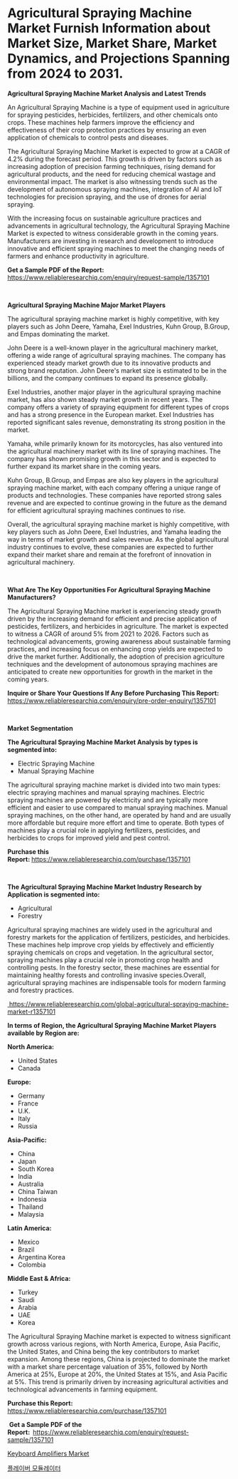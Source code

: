 <p><h1>Agricultural Spraying Machine Market Furnish Information about Market Size, Market Share, Market Dynamics, and Projections Spanning from 2024 to 2031.</h1></p><p><strong>Agricultural Spraying Machine Market Analysis and Latest Trends</strong></p>
<p><p>An Agricultural Spraying Machine is a type of equipment used in agriculture for spraying pesticides, herbicides, fertilizers, and other chemicals onto crops. These machines help farmers improve the efficiency and effectiveness of their crop protection practices by ensuring an even application of chemicals to control pests and diseases.</p><p>The Agricultural Spraying Machine Market is expected to grow at a CAGR of 4.2% during the forecast period. This growth is driven by factors such as increasing adoption of precision farming techniques, rising demand for agricultural products, and the need for reducing chemical wastage and environmental impact. The market is also witnessing trends such as the development of autonomous spraying machines, integration of AI and IoT technologies for precision spraying, and the use of drones for aerial spraying.</p><p>With the increasing focus on sustainable agriculture practices and advancements in agricultural technology, the Agricultural Spraying Machine Market is expected to witness considerable growth in the coming years. Manufacturers are investing in research and development to introduce innovative and efficient spraying machines to meet the changing needs of farmers and enhance productivity in agriculture.</p></p>
<p><strong>Get a Sample PDF of the Report:&nbsp;</strong> <a href="https://www.reliableresearchiq.com/enquiry/request-sample/1357101">https://www.reliableresearchiq.com/enquiry/request-sample/1357101</a></p>
<p>&nbsp;</p>
<p><strong>Agricultural Spraying Machine Major Market Players</strong></p>
<p><p>The agricultural spraying machine market is highly competitive, with key players such as John Deere, Yamaha, Exel Industries, Kuhn Group, B.Group, and Empas dominating the market. </p><p>John Deere is a well-known player in the agricultural machinery market, offering a wide range of agricultural spraying machines. The company has experienced steady market growth due to its innovative products and strong brand reputation. John Deere's market size is estimated to be in the billions, and the company continues to expand its presence globally.</p><p>Exel Industries, another major player in the agricultural spraying machine market, has also shown steady market growth in recent years. The company offers a variety of spraying equipment for different types of crops and has a strong presence in the European market. Exel Industries has reported significant sales revenue, demonstrating its strong position in the market.</p><p>Yamaha, while primarily known for its motorcycles, has also ventured into the agricultural machinery market with its line of spraying machines. The company has shown promising growth in this sector and is expected to further expand its market share in the coming years.</p><p>Kuhn Group, B.Group, and Empas are also key players in the agricultural spraying machine market, with each company offering a unique range of products and technologies. These companies have reported strong sales revenue and are expected to continue growing in the future as the demand for efficient agricultural spraying machines continues to rise.</p><p>Overall, the agricultural spraying machine market is highly competitive, with key players such as John Deere, Exel Industries, and Yamaha leading the way in terms of market growth and sales revenue. As the global agricultural industry continues to evolve, these companies are expected to further expand their market share and remain at the forefront of innovation in agricultural machinery.</p></p>
<p>&nbsp;</p>
<p><strong>What Are The Key Opportunities For Agricultural Spraying Machine Manufacturers?</strong></p>
<p><p>The Agricultural Spraying Machine market is experiencing steady growth driven by the increasing demand for efficient and precise application of pesticides, fertilizers, and herbicides in agriculture. The market is expected to witness a CAGR of around 5% from 2021 to 2026. Factors such as technological advancements, growing awareness about sustainable farming practices, and increasing focus on enhancing crop yields are expected to drive the market further. Additionally, the adoption of precision agriculture techniques and the development of autonomous spraying machines are anticipated to create new opportunities for growth in the market in the coming years.</p></p>
<p><strong>Inquire or Share Your Questions If Any Before Purchasing This Report:</strong> <a href="https://www.reliableresearchiq.com/enquiry/pre-order-enquiry/1357101">https://www.reliableresearchiq.com/enquiry/pre-order-enquiry/1357101</a></p>
<p>&nbsp;</p>
<p><strong>Market Segmentation</strong></p>
<p><strong>The Agricultural Spraying Machine Market Analysis by types is segmented into:</strong></p>
<p><ul><li>Electric Spraying Machine</li><li>Manual Spraying Machine</li></ul></p>
<p><p>The agricultural spraying machine market is divided into two main types: electric spraying machines and manual spraying machines. Electric spraying machines are powered by electricity and are typically more efficient and easier to use compared to manual spraying machines. Manual spraying machines, on the other hand, are operated by hand and are usually more affordable but require more effort and time to operate. Both types of machines play a crucial role in applying fertilizers, pesticides, and herbicides to crops for improved yield and pest control.</p></p>
<p><strong>Purchase this Report:&nbsp;</strong><a href="https://www.reliableresearchiq.com/purchase/1357101">https://www.reliableresearchiq.com/purchase/1357101</a></p>
<p>&nbsp;</p>
<p><strong>The Agricultural Spraying Machine Market Industry Research by Application is segmented into:</strong></p>
<p><ul><li>Agricultural</li><li>Forestry</li></ul></p>
<p><p>Agricultural spraying machines are widely used in the agricultural and forestry markets for the application of fertilizers, pesticides, and herbicides. These machines help improve crop yields by effectively and efficiently spraying chemicals on crops and vegetation. In the agricultural sector, spraying machines play a crucial role in promoting crop health and controlling pests. In the forestry sector, these machines are essential for maintaining healthy forests and controlling invasive species.Overall, agricultural spraying machines are indispensable tools for modern farming and forestry practices.</p></p>
<p><a href="https://www.reliableresearchiq.com/global-agricultural-spraying-machine-market-r1357101">&nbsp;https://www.reliableresearchiq.com/global-agricultural-spraying-machine-market-r1357101</a></p>
<p><strong>In terms of Region, the Agricultural Spraying Machine Market Players available by Region are:</strong></p>
<p>
    <p> <strong> North America: </strong>
        <ul>
            <li>United States</li>
            <li>Canada</li>
        </ul>
        </p> 
    <p> <strong> Europe: </strong>
        <ul>
            <li>Germany</li>
            <li>France</li>
            <li>U.K.</li>
            <li>Italy</li>
            <li>Russia</li>
        </ul>
        </p> 
    <p> <strong> Asia-Pacific: </strong>
        <ul>
            <li>China</li>
            <li>Japan</li>
            <li>South Korea</li>
            <li>India</li>
            <li>Australia</li>
            <li>China Taiwan</li>
            <li>Indonesia</li>
            <li>Thailand</li>
            <li>Malaysia</li>
        </ul>
        </p> 
    <p> <strong> Latin America: </strong>
        <ul>
            <li>Mexico</li>
            <li>Brazil</li>
            <li>Argentina Korea</li>
            <li>Colombia</li>
        </ul>
        </p> 
    <p> <strong> Middle East & Africa: </strong>
        <ul>
            <li>Turkey</li>
            <li>Saudi</li>
            <li>Arabia</li>
            <li>UAE</li>
            <li>Korea</li>
        </ul>
    </p>
    </p>
<p><p>The Agricultural Spraying Machine market is expected to witness significant growth across various regions, with North America, Europe, Asia Pacific, the United States, and China being the key contributors to market expansion. Among these regions, China is projected to dominate the market with a market share percentage valuation of 35%, followed by North America at 25%, Europe at 20%, the United States at 15%, and Asia Pacific at 5%. This trend is primarily driven by increasing agricultural activities and technological advancements in farming equipment.</p></p>
<p><strong>Purchase this Report: </strong><a href="https://www.reliableresearchiq.com/purchase/1357101">https://www.reliableresearchiq.com/purchase/1357101</a></p>
<p>&nbsp;<strong>Get a Sample PDF of the Report:&nbsp;&nbsp;</strong><a href="https://www.reliableresearchiq.com/enquiry/request-sample/1357101">https://www.reliableresearchiq.com/enquiry/request-sample/1357101</a></p>
<p><strong></strong></p>
<p><p><a href="https://github.com/velmabcooper52024/Market-Research-Report-List-1/blob/main/keyboard-amplifiers-market.md">Keyboard Amplifiers Market</a></p><p><a href="https://github.com/vdhdwjyp90142/Market-Research-Report-List-3/blob/main/822164744187.md">플레이버 모듈레이터</a></p></p>